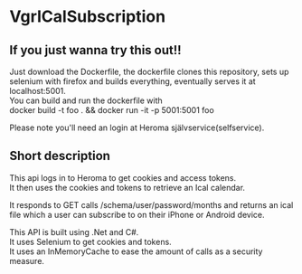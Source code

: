 # VgrICalSubscription  
## If you just wanna try this out!!
Just download the Dockerfile, the dockerfile clones this repository, sets up selenium with firefox and builds everything, eventually serves it at localhost:5001.   
You can build and run the dockerfile with  
docker build -t foo . && docker run -it -p 5001:5001 foo  
  
Please note you'll need an login at Heroma självservice(selfservice).

## Short description
This api logs in to Heroma to get cookies and access tokens.  
It then uses the cookies and tokens to retrieve an Ical calendar.

It responds to GET calls /schema/user/password/months and returns an ical file which a user can subscribe to on their iPhone or Android device.

This API is built using .Net and C#.  
It uses Selenium to get cookies and tokens.  
It uses an InMemoryCache to ease the amount of calls as a security measure.

